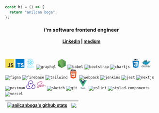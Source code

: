 ```javascript
const hi = () => {
  return "anilcan boga";
};
```

<h3 align="center">i'm software frontend engineer</h3>
<p align="center">
    <h4 align="center"><a href="https://www.linkedin.com/in/anilcanboga/" target="_blank">
      LinkedIn</a> | <a href="https://medium.com/@anilcanboga" target="blank">medium</a></h4>
</p>
<br/>

<p align="left"> 
<code><img src="https://raw.githubusercontent.com/devicons/devicon/master/icons/javascript/javascript-original.svg" alt="javascript" width="30"/></code>
<code><img src="https://raw.githubusercontent.com/devicons/devicon/master/icons/typescript/typescript-original.svg" alt="typescript" width="30"/></code>
<code><img src="https://raw.githubusercontent.com/devicons/devicon/master/icons/react/react-original-wordmark.svg" alt="react" width="30"/></code>
<code><img src="https://www.vectorlogo.zone/logos/graphql/graphql-icon.svg" alt="graphql" width="30"/></code>
<code><img width="30" alt="nodejs" src="https://raw.githubusercontent.com/github/explore/80688e429a7d4ef2fca1e82350fe8e3517d3494d/topics/nodejs/nodejs.png"></code>
<code><img src="https://cdn.jsdelivr.net/gh/devicons/devicon@latest/icons/babel/babel-original.svg" alt="babel" width="35"/></code>
<code><img src="https://cdn.jsdelivr.net/gh/devicons/devicon@latest/icons/bootstrap/bootstrap-original-wordmark.svg" alt="bootstrap" width="30" /></code>
<code><img src="https://www.chartjs.org/media/logo-title.svg" alt="chartjs" width="30" /></code>
<code><img src="https://raw.githubusercontent.com/devicons/devicon/master/icons/css3/css3-original-wordmark.svg" alt="css3" width="30" /></code>
<code><img src="https://raw.githubusercontent.com/devicons/devicon/master/icons/docker/docker-original-wordmark.svg" alt="docker" width="30"/></code>
<code><img src="https://www.vectorlogo.zone/logos/figma/figma-icon.svg" alt="figma" width="30"/></code>
<code><img src="https://www.vectorlogo.zone/logos/firebase/firebase-icon.svg" alt="firebase" width="30"/></code>
<code><img src="https://www.vectorlogo.zone/logos/tailwindcss/tailwindcss-icon.svg" alt="tailwind" width="30"/></code>
<code><img src="https://raw.githubusercontent.com/devicons/devicon/master/icons/html5/html5-original-wordmark.svg" alt="html5" width="30" /></code>
<code><img src="https://www.vectorlogo.zone/logos/js_webpack/js_webpack-icon.svg" alt="webpack" width="30"/></code>
<code><img src="https://www.vectorlogo.zone/logos/jenkins/jenkins-icon.svg" alt="jenkins" width="30"/></code>
<code><img src="https://www.vectorlogo.zone/logos/jestjsio/jestjsio-icon.svg" alt="jest" width="30"/></code>
<code><img src="https://cdn.worldvectorlogo.com/logos/nextjs-2.svg" alt="nextjs" width="40"/></code>
<code><img src="https://www.vectorlogo.zone/logos/getpostman/getpostman-icon.svg" alt="postman" width="30"/></code>
<code><img src="https://raw.githubusercontent.com/devicons/devicon/master/icons/redux/redux-original.svg" alt="redux" width="30"/></code>
<code><img src="https://raw.githubusercontent.com/devicons/devicon/master/icons/sass/sass-original.svg" alt="sass" width="30"/></code>
<code><img src="https://www.vectorlogo.zone/logos/sketchapp/sketchapp-icon.svg" alt="sketch" width="30"/></code>
<code><img src="https://www.vectorlogo.zone/logos/git-scm/git-scm-icon.svg" alt="git" width="30"/></code>
<code><img src="https://raw.githubusercontent.com/devicons/devicon/master/icons/vuejs/vuejs-original-wordmark.svg" alt="vuejs" width="30"/></code>
<code><img src="https://www.vectorlogo.zone/logos/eslint/eslint-ar21.svg" alt="eslint" width="60" height:"40"/></code>
<code><img src="https://cdn.worldvectorlogo.com/logos/styled-components-1.svg" alt="styled-components" width="40" height:"30"/></code>
<code><img src="https://www.vectorlogo.zone/logos/vercel/vercel-icon.svg" alt="vercel" width="25" height:"20"/></code>
</p>

| <a href="https://github.com/anilcanboga/github-readme-stats"><img align="center" src="https://github-readme-stats.vercel.app/api?username=anilcanboga&show_icons=true&include_all_commits=true&theme=buefy&hide_border=true" alt="anilcanboga's github stats" /></a> | <a href="https://github.com/anilcanboga/github-readme-stats"><img align="center" src="https://github-readme-stats.vercel.app/api/top-langs/?username=anilcanboga&layout=compact&theme=buefy&hide_border=true" /></a> |
| -------------------------------------------------------------------------------------------------------------------------------------------------------------------------------------------------------------------------------------------------------------------- | -------------------------------------------------------------------------------------------------------------------------------------------------------------------------------------------------------------------- |

